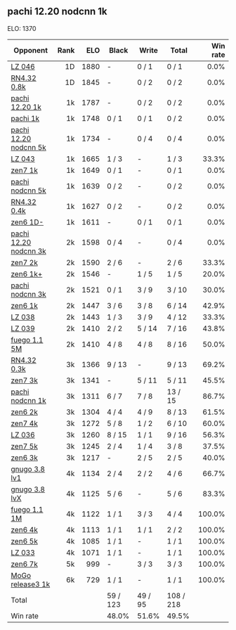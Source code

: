 ## pachi 12.20 nodcnn 1k ##

ELO: 1370

Opponent | Rank | ELO | Black | Write | Total | Win rate
---------|-----:|----:|-------|-------|-------|-------:
[LZ 046](LZ%20046.md) | 1D | 1880 | - | 0 / 1 | 0 / 1 | 0.0%
[RN4.32 0.8k](RN4.32%200.8k.md) | 1D | 1845 | - | 0 / 2 | 0 / 2 | 0.0%
[pachi 12.20 1k](pachi%2012.20%201k.md) | 1k | 1787 | - | 0 / 2 | 0 / 2 | 0.0%
[pachi 1k](pachi%201k.md) | 1k | 1748 | 0 / 1 | 0 / 1 | 0 / 2 | 0.0%
[pachi 12.20 nodcnn 5k](pachi%2012.20%20nodcnn%205k.md) | 1k | 1734 | - | 0 / 4 | 0 / 4 | 0.0%
[LZ 043](LZ%20043.md) | 1k | 1665 | 1 / 3 | - | 1 / 3 | 33.3%
[zen7 1k](zen7%201k.md) | 1k | 1649 | 0 / 1 | - | 0 / 1 | 0.0%
[pachi nodcnn 5k](pachi%20nodcnn%205k.md) | 1k | 1639 | 0 / 2 | - | 0 / 2 | 0.0%
[RN4.32 0.4k](RN4.32%200.4k.md) | 1k | 1627 | 0 / 2 | - | 0 / 2 | 0.0%
[zen6 1D-](zen6%201D-.md) | 1k | 1611 | - | 0 / 1 | 0 / 1 | 0.0%
[pachi 12.20 nodcnn 3k](pachi%2012.20%20nodcnn%203k.md) | 2k | 1598 | 0 / 4 | - | 0 / 4 | 0.0%
[zen7 2k](zen7%202k.md) | 2k | 1590 | 2 / 6 | - | 2 / 6 | 33.3%
[zen6 1k+](zen6%201k+.md) | 2k | 1546 | - | 1 / 5 | 1 / 5 | 20.0%
[pachi nodcnn 3k](pachi%20nodcnn%203k.md) | 2k | 1521 | 0 / 1 | 3 / 9 | 3 / 10 | 30.0%
[zen6 1k](zen6%201k.md) | 2k | 1447 | 3 / 6 | 3 / 8 | 6 / 14 | 42.9%
[LZ 038](LZ%20038.md) | 2k | 1443 | 1 / 3 | 3 / 9 | 4 / 12 | 33.3%
[LZ 039](LZ%20039.md) | 2k | 1410 | 2 / 2 | 5 / 14 | 7 / 16 | 43.8%
[fuego 1.1 5M](fuego%201.1%205M.md) | 2k | 1410 | 4 / 8 | 4 / 8 | 8 / 16 | 50.0%
[RN4.32 0.3k](RN4.32%200.3k.md) | 3k | 1366 | 9 / 13 | - | 9 / 13 | 69.2%
[zen7 3k](zen7%203k.md) | 3k | 1341 | - | 5 / 11 | 5 / 11 | 45.5%
[pachi nodcnn 1k](pachi%20nodcnn%201k.md) | 3k | 1311 | 6 / 7 | 7 / 8 | 13 / 15 | 86.7%
[zen6 2k](zen6%202k.md) | 3k | 1304 | 4 / 4 | 4 / 9 | 8 / 13 | 61.5%
[zen7 4k](zen7%204k.md) | 3k | 1272 | 5 / 8 | 1 / 2 | 6 / 10 | 60.0%
[LZ 036](LZ%20036.md) | 3k | 1260 | 8 / 15 | 1 / 1 | 9 / 16 | 56.3%
[zen7 5k](zen7%205k.md) | 3k | 1245 | 2 / 4 | 1 / 4 | 3 / 8 | 37.5%
[zen6 3k](zen6%203k.md) | 3k | 1217 | - | 2 / 5 | 2 / 5 | 40.0%
[gnugo 3.8 lv1](gnugo%203.8%20lv1.md) | 4k | 1134 | 2 / 4 | 2 / 2 | 4 / 6 | 66.7%
[gnugo 3.8 lvX](gnugo%203.8%20lvX.md) | 4k | 1125 | 5 / 6 | - | 5 / 6 | 83.3%
[fuego 1.1 1M](fuego%201.1%201M.md) | 4k | 1122 | 1 / 1 | 3 / 3 | 4 / 4 | 100.0%
[zen6 4k](zen6%204k.md) | 4k | 1113 | 1 / 1 | 1 / 1 | 2 / 2 | 100.0%
[zen6 5k](zen6%205k.md) | 4k | 1085 | 1 / 1 | - | 1 / 1 | 100.0%
[LZ 033](LZ%20033.md) | 4k | 1071 | 1 / 1 | - | 1 / 1 | 100.0%
[zen6 7k](zen6%207k.md) | 5k | 999 | - | 3 / 3 | 3 / 3 | 100.0%
[MoGo release3 1k](MoGo%20release3%201k.md) | 6k | 729 | 1 / 1 | - | 1 / 1 | 100.0%
Total | | | 59 / 123 | 49 / 95 | 108 / 218 | 
Win rate| | | 48.0% | 51.6% | 49.5% | 
